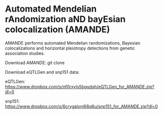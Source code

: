 # Automated Mendelian rAndomization aND bayEsian colocalization (AMANDE)
AMANDE performs automated Mendelian randomizations, Bayesian colocalizations and horizontal pleiotropy detections from genetic association studies.

Download AMANDE:
git clone 

Download eQTLGen and snp151 data:

eQTLGen: https://www.dropbox.com/s/nf0rxyls5bgudsh/eQTLGen_for_AMANDE.zip?dl=0

snp151: https://www.dropbox.com/s/6crvgalonj68q6u/snp151_for_AMANDE.zip?dl=0
